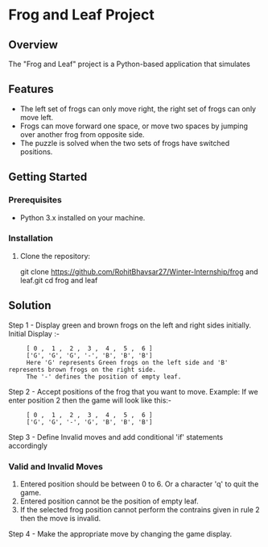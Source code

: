 # Frog and Leaf Project

## Overview

The "Frog and Leaf" project is a Python-based application that simulates 

## Features

- The left set of frogs can only move right, the right set of frogs can only move left.
- Frogs can move forward one space, or move two spaces by jumping over another frog from opposite side.
- The puzzle is solved when the two sets of frogs have switched positions.

## Getting Started

### Prerequisites

- Python 3.x installed on your machine.

### Installation

1. Clone the repository:

   git clone https://github.com/RohitBhavsar27/Winter-Internship/frog and leaf.git
   cd frog and leaf

## Solution

Step 1 - Display green and brown frogs on the left and right sides initially.
         Initial Display :-

         [ 0 ,  1 ,  2 ,  3 ,  4 ,  5 ,  6 ]
         ['G', 'G', 'G', '-', 'B', 'B', 'B']
         Here 'G' represents Green frogs on the left side and 'B' represents brown frogs on the right side. 
         The '-' defines the position of empty leaf.

Step 2 - Accept positions of the frog that you want to move.
         Example: If we enter position 2 then the game will look like this:-

         [ 0 ,  1 ,  2 ,  3 ,  4 ,  5 ,  6 ]
         ['G', 'G', '-', 'G', 'B', 'B', 'B']

Step 3 - Define Invalid moves and add conditional 'if' statements accordingly

### Valid and Invalid Moves 

1. Entered position should be between 0 to 6. Or a character 'q' to quit the game.
2. Entered position cannot be the position of empty leaf.
3. If the selected frog position cannot perform the contrains given in rule 2 then the move is invalid.

Step 4 - Make the appropriate move by changing the game display.

